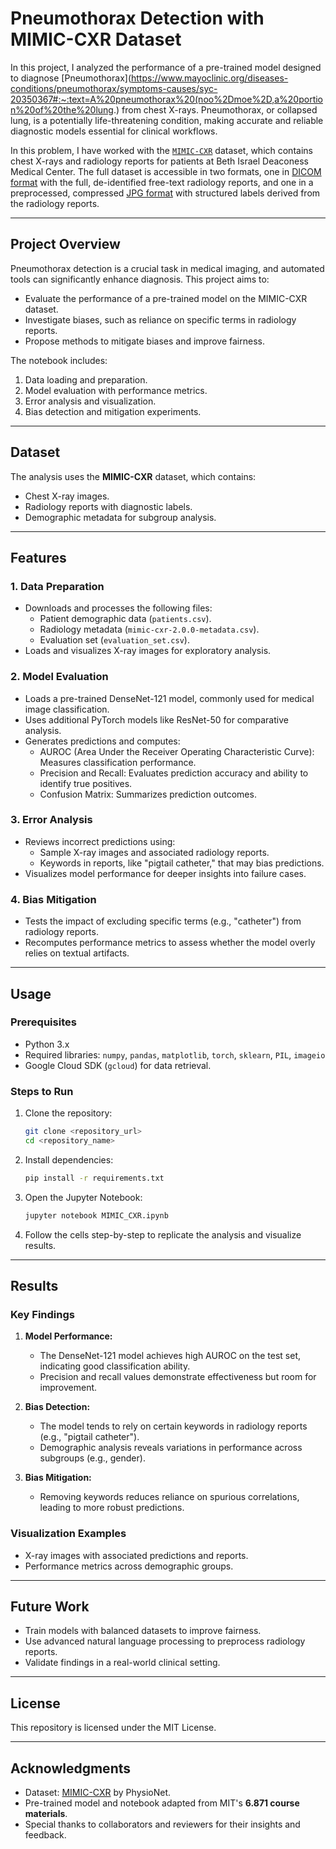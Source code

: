 
# Pneumothorax Detection with MIMIC-CXR Dataset

In this project, I analyzed the performance of a pre-trained model designed to diagnose [Pneumothorax](https://www.mayoclinic.org/diseases-conditions/pneumothorax/symptoms-causes/syc-20350367#:~:text=A%20pneumothorax%20(noo%2Dmoe%2D,a%20portion%20of%20the%20lung.) from chest X-rays. Pneumothorax, or collapsed lung, is a potentially life-threatening condition, making accurate and reliable diagnostic models essential for clinical workflows.

In this problem, I have worked with the [`MIMIC-CXR`](https://physionet.org/content/mimic-cxr/2.0.0/) dataset, which contains chest X-rays and radiology reports for patients at Beth Israel Deaconess Medical Center. The full dataset is accessible in two formats, one in [DICOM format](https://physionet.org/content/mimic-cxr/2.0.0/) with the full, de-identified free-text radiology reports, and one in a preprocessed, compressed [JPG format](https://physionet.org/content/mimic-cxr-jpg/2.0.0/) with structured labels derived from the radiology reports. 

---

## **Project Overview**

Pneumothorax detection is a crucial task in medical imaging, and automated tools can significantly enhance diagnosis. This project aims to:
- Evaluate the performance of a pre-trained model on the MIMIC-CXR dataset.
- Investigate biases, such as reliance on specific terms in radiology reports.
- Propose methods to mitigate biases and improve fairness.

The notebook includes:
1. Data loading and preparation.
2. Model evaluation with performance metrics.
3. Error analysis and visualization.
4. Bias detection and mitigation experiments.

---

## **Dataset**

The analysis uses the **MIMIC-CXR** dataset, which contains:
- Chest X-ray images.
- Radiology reports with diagnostic labels.
- Demographic metadata for subgroup analysis.

---

## **Features**

### **1. Data Preparation**
- Downloads and processes the following files:
  - Patient demographic data (`patients.csv`).
  - Radiology metadata (`mimic-cxr-2.0.0-metadata.csv`).
  - Evaluation set (`evaluation_set.csv`).
- Loads and visualizes X-ray images for exploratory analysis.

### **2. Model Evaluation**
- Loads a pre-trained DenseNet-121 model, commonly used for medical image classification.
- Uses additional PyTorch models like ResNet-50 for comparative analysis.
- Generates predictions and computes:
  - AUROC (Area Under the Receiver Operating Characteristic Curve): Measures classification performance.
  - Precision and Recall: Evaluates prediction accuracy and ability to identify true positives.
  - Confusion Matrix: Summarizes prediction outcomes.

### **3. Error Analysis**
- Reviews incorrect predictions using:
  - Sample X-ray images and associated radiology reports.
  - Keywords in reports, like "pigtail catheter," that may bias predictions.
- Visualizes model performance for deeper insights into failure cases.

### **4. Bias Mitigation**
- Tests the impact of excluding specific terms (e.g., "catheter") from radiology reports.
- Recomputes performance metrics to assess whether the model overly relies on textual artifacts.

---

## **Usage**

### **Prerequisites**
- Python 3.x
- Required libraries: `numpy`, `pandas`, `matplotlib`, `torch`, `sklearn`, `PIL`, `imageio`
- Google Cloud SDK (`gcloud`) for data retrieval.

### **Steps to Run**
1. Clone the repository:
   ```bash
   git clone <repository_url>
   cd <repository_name>
   ```
2. Install dependencies:
   ```bash
   pip install -r requirements.txt
   ```
3. Open the Jupyter Notebook:
   ```bash
   jupyter notebook MIMIC_CXR.ipynb
   ```
4. Follow the cells step-by-step to replicate the analysis and visualize results.

---

## **Results**

### **Key Findings**
1. **Model Performance:**
   - The DenseNet-121 model achieves high AUROC on the test set, indicating good classification ability.
   - Precision and recall values demonstrate effectiveness but room for improvement.

2. **Bias Detection:**
   - The model tends to rely on certain keywords in radiology reports (e.g., "pigtail catheter").
   - Demographic analysis reveals variations in performance across subgroups (e.g., gender).

3. **Bias Mitigation:**
   - Removing keywords reduces reliance on spurious correlations, leading to more robust predictions.

### **Visualization Examples**
- X-ray images with associated predictions and reports.
- Performance metrics across demographic groups.

---

## **Future Work**
- Train models with balanced datasets to improve fairness.
- Use advanced natural language processing to preprocess radiology reports.
- Validate findings in a real-world clinical setting.


---

## **License**
This repository is licensed under the MIT License.

---

## **Acknowledgments**
- Dataset: [MIMIC-CXR](https://physionet.org/content/mimic-cxr/2.0.0/) by PhysioNet.
- Pre-trained model and notebook adapted from MIT's **6.871 course materials**.
- Special thanks to collaborators and reviewers for their insights and feedback.


